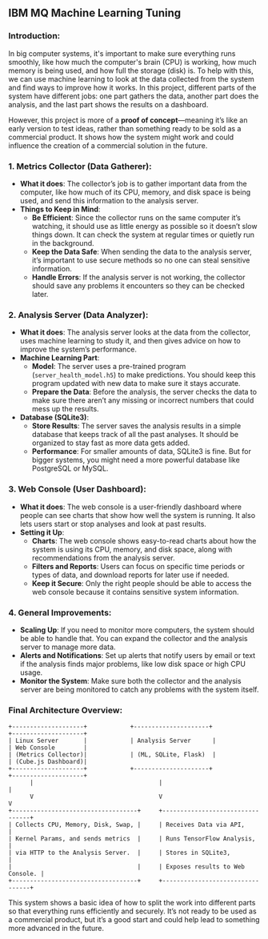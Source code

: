 ## IBM MQ Machine Learning Tuning

### Introduction:
In big computer systems, it's important to make sure everything runs smoothly, like how much the computer's brain (CPU) is working, how much memory is being used, and how full the storage (disk) is. To help with this, we can use machine learning to look at the data collected from the system and find ways to improve how it works. In this project, different parts of the system have different jobs: one part gathers the data, another part does the analysis, and the last part shows the results on a dashboard.

However, this project is more of a **proof of concept**—meaning it’s like an early version to test ideas, rather than something ready to be sold as a commercial product. It shows how the system might work and could influence the creation of a commercial solution in the future.

### 1. **Metrics Collector (Data Gatherer)**:
   - **What it does**: The collector’s job is to gather important data from the computer, like how much of its CPU, memory, and disk space is being used, and send this information to the analysis server.
   - **Things to Keep in Mind**:
     - **Be Efficient**: Since the collector runs on the same computer it’s watching, it should use as little energy as possible so it doesn’t slow things down. It can check the system at regular times or quietly run in the background.
     - **Keep the Data Safe**: When sending the data to the analysis server, it’s important to use secure methods so no one can steal sensitive information.
     - **Handle Errors**: If the analysis server is not working, the collector should save any problems it encounters so they can be checked later.

### 2. **Analysis Server (Data Analyzer)**:
   - **What it does**: The analysis server looks at the data from the collector, uses machine learning to study it, and then gives advice on how to improve the system’s performance.
   - **Machine Learning Part**:
     - **Model**: The server uses a pre-trained program (`server_health_model.h5`) to make predictions. You should keep this program updated with new data to make sure it stays accurate.
     - **Prepare the Data**: Before the analysis, the server checks the data to make sure there aren’t any missing or incorrect numbers that could mess up the results.
   - **Database (SQLite3)**:
     - **Store Results**: The server saves the analysis results in a simple database that keeps track of all the past analyses. It should be organized to stay fast as more data gets added.
     - **Performance**: For smaller amounts of data, SQLite3 is fine. But for bigger systems, you might need a more powerful database like PostgreSQL or MySQL.

### 3. **Web Console (User Dashboard)**:
   - **What it does**: The web console is a user-friendly dashboard where people can see charts that show how well the system is running. It also lets users start or stop analyses and look at past results.
   - **Setting it Up**:
     - **Charts**: The web console shows easy-to-read charts about how the system is using its CPU, memory, and disk space, along with recommendations from the analysis server.
     - **Filters and Reports**: Users can focus on specific time periods or types of data, and download reports for later use if needed.
     - **Keep it Secure**: Only the right people should be able to access the web console because it contains sensitive system information.

### 4. **General Improvements**:
   - **Scaling Up**: If you need to monitor more computers, the system should be able to handle that. You can expand the collector and the analysis server to manage more data.
   - **Alerts and Notifications**: Set up alerts that notify users by email or text if the analysis finds major problems, like low disk space or high CPU usage.
   - **Monitor the System**: Make sure both the collector and the analysis server are being monitored to catch any problems with the system itself.

### Final Architecture Overview:

```plaintext
+--------------------+            +---------------------+             +--------------------+
| Linux Server       |            | Analysis Server      |             | Web Console        |
| (Metrics Collector)|            | (ML, SQLite, Flask)  |             | (Cube.js Dashboard)|
+--------------------+            +---------------------+             +--------------------+
      |                                   |                                   |
      V                                   V                                   V
+-----------------------------------+     +---------------------------------+ 
| Collects CPU, Memory, Disk, Swap, |     | Receives Data via API,          |
| Kernel Params, and sends metrics  |     | Runs TensorFlow Analysis,       |
| via HTTP to the Analysis Server.  |     | Stores in SQLite3,              |
|                                   |     | Exposes results to Web Console. |
+-----------------------------------+     +---------------------------------+ 
```

This system shows a basic idea of how to split the work into different parts so that everything runs efficiently and securely. It’s not ready to be used as a commercial product, but it’s a good start and could help lead to something more advanced in the future.

